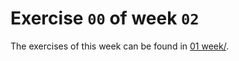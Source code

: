 # Exercise `00` of week `02`

The exercises of this week can be found in [01 week/](https://github.com/Eurydia/practice-concurrent-clean/tree/main/practice-elte-course/01%20week/01%20exercise).